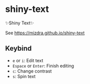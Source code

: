 # shiny-text
✨Shiny Text✨

See <https://mizdra.github.io/shiny-text>

## Keybind
- ``e`` or ``i``: Edit text
- ``Espace`` or ``Enter``: Finish editing
- ``c``: Change contrast
- ``s``: Spin text